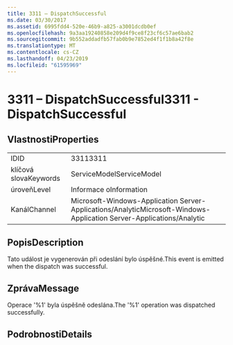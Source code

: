 ```yaml
---
title: 3311 – DispatchSuccessful
ms.date: 03/30/2017
ms.assetid: 6995fdd4-520e-46b9-a825-a3001dcdb0ef
ms.openlocfilehash: 9a3aa19240858e209d4f9ce8f23cf6c57ae6bab2
ms.sourcegitcommit: 9b552addadfb57fab0b9e7852ed4f1f1b8a42f8e
ms.translationtype: MT
ms.contentlocale: cs-CZ
ms.lasthandoff: 04/23/2019
ms.locfileid: "61595969"
---
```

# <a name="3311---dispatchsuccessful"></a><span data-ttu-id="d28f1-102">3311 – DispatchSuccessful</span><span class="sxs-lookup"><span data-stu-id="d28f1-102">3311 - DispatchSuccessful</span></span>
## <a name="properties"></a><span data-ttu-id="d28f1-103">Vlastnosti</span><span class="sxs-lookup"><span data-stu-id="d28f1-103">Properties</span></span>  
  
|||  
|-|-|  
|<span data-ttu-id="d28f1-104">ID</span><span class="sxs-lookup"><span data-stu-id="d28f1-104">ID</span></span>|<span data-ttu-id="d28f1-105">3311</span><span class="sxs-lookup"><span data-stu-id="d28f1-105">3311</span></span>|  
|<span data-ttu-id="d28f1-106">klíčová slova</span><span class="sxs-lookup"><span data-stu-id="d28f1-106">Keywords</span></span>|<span data-ttu-id="d28f1-107">ServiceModel</span><span class="sxs-lookup"><span data-stu-id="d28f1-107">ServiceModel</span></span>|  
|<span data-ttu-id="d28f1-108">úroveň</span><span class="sxs-lookup"><span data-stu-id="d28f1-108">Level</span></span>|<span data-ttu-id="d28f1-109">Informace o</span><span class="sxs-lookup"><span data-stu-id="d28f1-109">Information</span></span>|  
|<span data-ttu-id="d28f1-110">Kanál</span><span class="sxs-lookup"><span data-stu-id="d28f1-110">Channel</span></span>|<span data-ttu-id="d28f1-111">Microsoft-Windows-Application Server-Applications/Analytic</span><span class="sxs-lookup"><span data-stu-id="d28f1-111">Microsoft-Windows-Application Server-Applications/Analytic</span></span>|  
  
## <a name="description"></a><span data-ttu-id="d28f1-112">Popis</span><span class="sxs-lookup"><span data-stu-id="d28f1-112">Description</span></span>  
 <span data-ttu-id="d28f1-113">Tato událost je vygenerován při odeslání bylo úspěšné.</span><span class="sxs-lookup"><span data-stu-id="d28f1-113">This event is emitted when the dispatch was successful.</span></span>  
  
## <a name="message"></a><span data-ttu-id="d28f1-114">Zpráva</span><span class="sxs-lookup"><span data-stu-id="d28f1-114">Message</span></span>  
 <span data-ttu-id="d28f1-115">Operace '%1' byla úspěšně odeslána.</span><span class="sxs-lookup"><span data-stu-id="d28f1-115">The '%1' operation was dispatched successfully.</span></span>  
  
## <a name="details"></a><span data-ttu-id="d28f1-116">Podrobnosti</span><span class="sxs-lookup"><span data-stu-id="d28f1-116">Details</span></span>
